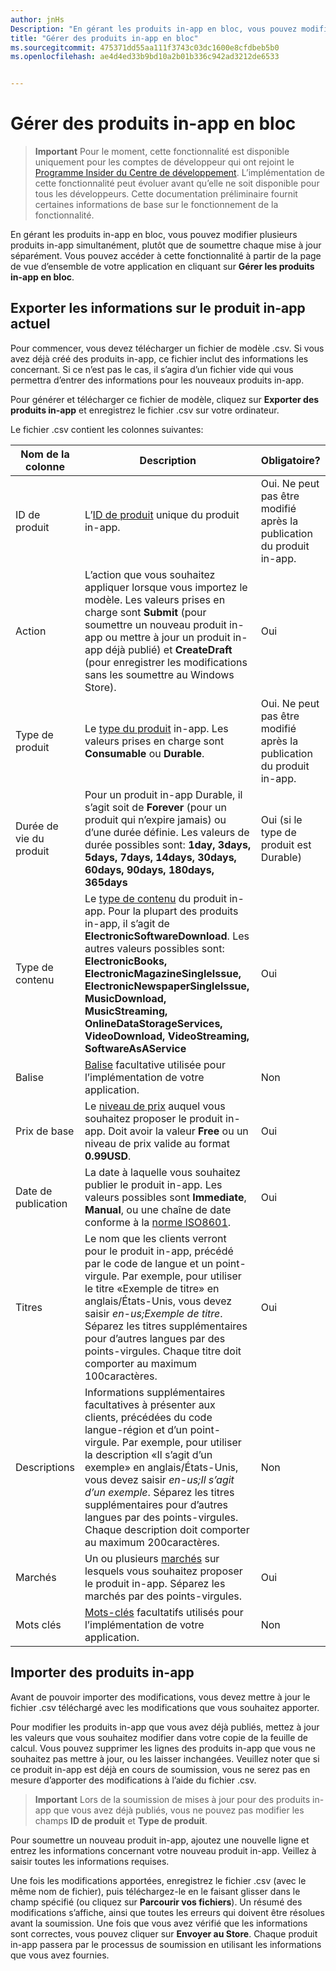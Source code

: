 ```yaml
---
author: jnHs
Description: "En gérant les produits in-app en bloc, vous pouvez modifier plusieurs produits in-app simultanément, plutôt que de soumettre chaque mise à jour séparément."
title: "Gérer des produits in-app en bloc"
ms.sourcegitcommit: 475371dd55aa111f3743c03dc1600e8cfdbeb5b0
ms.openlocfilehash: ae4d4ed33b9bd10a2b01b336c942ad3212de6533


---
```


# Gérer des produits in-app en bloc

> **Important** Pour le moment, cette fonctionnalité est disponible uniquement pour les comptes de développeur qui ont rejoint le [Programme Insider du Centre de développement](dev-center-insider-program.md). L’implémentation de cette fonctionnalité peut évoluer avant qu’elle ne soit disponible pour tous les développeurs. Cette documentation préliminaire fournit certaines informations de base sur le fonctionnement de la fonctionnalité.

En gérant les produits in-app en bloc, vous pouvez modifier plusieurs produits in-app simultanément, plutôt que de soumettre chaque mise à jour séparément. Vous pouvez accéder à cette fonctionnalité à partir de la page de vue d’ensemble de votre application en cliquant sur **Gérer les produits in-app en bloc**.

## Exporter les informations sur le produit in-app actuel

Pour commencer, vous devez télécharger un fichier de modèle .csv. Si vous avez déjà créé des produits in-app, ce fichier inclut des informations les concernant. Si ce n’est pas le cas, il s’agira d’un fichier vide qui vous permettra d’entrer des informations pour les nouveaux produits in-app. 

Pour générer et télécharger ce fichier de modèle, cliquez sur **Exporter des produits in-app** et enregistrez le fichier .csv sur votre ordinateur.

Le fichier .csv contient les colonnes suivantes: 

| Nom de la colonne               | Description                            | Obligatoire?      |
|---------------------------|----------------------------------|----------------------|
| ID de produit    |  L’[ID de produit](set-your-iap-product-id.md#product-id) unique du produit in-app.  | Oui. Ne peut pas être modifié après la publication du produit in-app. |
| Action |L’action que vous souhaitez appliquer lorsque vous importez le modèle. Les valeurs prises en charge sont **Submit** (pour soumettre un nouveau produit in-app ou mettre à jour un produit in-app déjà publié) et **CreateDraft** (pour enregistrer les modifications sans les soumettre au Windows Store). |    Oui |
| Type de produit  | Le [type du produit](set-your-iap-product-id.md#product-type) in-app. Les valeurs prises en charge sont **Consumable** ou **Durable**. | Oui. Ne peut pas être modifié après la publication du produit in-app. |
| Durée de vie du produit  | Pour un produit in-app Durable, il s’agit soit de **Forever** (pour un produit qui n’expire jamais) ou d’une durée définie. Les valeurs de durée possibles sont: **1day, 3days, 5days, 7days, 14days, 30days, 60days, 90days, 180days, 365days**   | Oui (si le type de produit est Durable) |
| Type de contenu  | Le [type de contenu](enter-iap-properties.md#content-type) du produit in-app. Pour la plupart des produits in-app, il s’agit de **ElectronicSoftwareDownload**. Les autres valeurs possibles sont: **ElectronicBooks, ElectronicMagazineSingleIssue, ElectronicNewspaperSingleIssue, MusicDownload, MusicStreaming, OnlineDataStorageServices, VideoDownload, VideoStreaming, SoftwareAsAService** | Oui |
| Balise   | [Balise](enter-iap-properties.md#tag) facultative utilisée pour l’implémentation de votre application. | Non |
| Prix de base    | Le [niveau de prix](set-iap-pricing-and-availability.md#base-price) auquel vous souhaitez proposer le produit in-app. Doit avoir la valeur **Free** ou un niveau de prix valide au format **0.99USD**. |   Oui |
| Date de publication  | La date à laquelle vous souhaitez publier le produit in-app. Les valeurs possibles sont **Immediate**, **Manual**, ou une chaîne de date conforme à la [norme ISO8601](http://go.microsoft.com/fwlink/p/?LinkId=817237). | Oui |
| Titres    | Le nom que les clients verront pour le produit in-app, précédé par le code de langue et un point-virgule. Par exemple, pour utiliser le titre «Exemple de titre» en anglais/États-Unis, vous devez saisir *en-us;Exemple de titre*. Séparez les titres supplémentaires pour d’autres langues par des points-virgules. Chaque titre doit comporter au maximum 100caractères.     | Oui |
|Descriptions   | Informations supplémentaires facultatives à présenter aux clients, précédées du code langue-région et d’un point-virgule. Par exemple, pour utiliser la description «Il s’agit d’un exemple» en anglais/États-Unis, vous devez saisir *en-us;Il s’agit d’un exemple*. Séparez les titres supplémentaires pour d’autres langues par des points-virgules. Chaque description doit comporter au maximum 200caractères.    | Non |
| Marchés | Un ou plusieurs [marchés](define-pricing-and-market-selection.md#windows-store-consumer-markets) sur lesquels vous souhaitez proposer le produit in-app. Séparez les marchés par des points-virgules. | Oui |
|Mots clés | [Mots-clés](enter-iap-properties.md#keywords) facultatifs utilisés pour l’implémentation de votre application. | Non |

## Importer des produits in-app

Avant de pouvoir importer des modifications, vous devez mettre à jour le fichier .csv téléchargé avec les modifications que vous souhaitez apporter.

Pour modifier les produits in-app que vous avez déjà publiés, mettez à jour les valeurs que vous souhaitez modifier dans votre copie de la feuille de calcul. Vous pouvez supprimer les lignes des produits in-app que vous ne souhaitez pas mettre à jour, ou les laisser inchangées. Veuillez noter que si ce produit in-app est déjà en cours de soumission, vous ne serez pas en mesure d’apporter des modifications à l’aide du fichier .csv.

> **Important** Lors de la soumission de mises à jour pour des produits in-app que vous avez déjà publiés, vous ne pouvez pas modifier les champs **ID de produit** et **Type de produit**.

Pour soumettre un nouveau produit in-app, ajoutez une nouvelle ligne et entrez les informations concernant votre nouveau produit in-app. Veillez à saisir toutes les informations requises. 

Une fois les modifications apportées, enregistrez le fichier .csv (avec le même nom de fichier), puis téléchargez-le en le faisant glisser dans le champ spécifié (ou cliquez sur **Parcourir vos fichiers**). Un résumé des modifications s’affiche, ainsi que toutes les erreurs qui doivent être résolues avant la soumission. Une fois que vous avez vérifié que les informations sont correctes, vous pouvez cliquer sur **Envoyer au Store**. Chaque produit in-app passera par le processus de soumission en utilisant les informations que vous avez fournies.




<!--HONumber=Jun16_HO4-->


